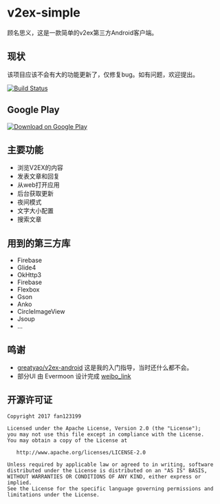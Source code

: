 # v2ex-simple

顾名思义，这是一款简单的v2ex第三方Android客户端。

## 现状

该项目应该不会有大的功能更新了，仅修复bug。如有问题，欢迎提出。


[![Build Status](https://travis-ci.org/fan123199/v2ex-simple.svg?branch=master)](https://travis-ci.org/fan123199/v2ex-simple)

## Google Play

[![Download on Google Play](http://developer.android.com/images/brand/en_generic_rgb_wo_45.png)](https://play.google.com/store/apps/details?id=im.fdx.v2ex)



## 主要功能

+ 浏览V2EX的内容
+ 发表文章和回复
+ 从web打开应用
+ 后台获取更新
+ 夜间模式
+ 文字大小配置
+ 搜索文章

## 用到的第三方库

+ Firebase
+ Glide4
+ OkHttp3
+ Firebase
+ Flexbox
+ Gson
+ Anko
+ CircleImageView
+ Jsoup
+ ...

## 鸣谢

+ [greatyao/v2ex-android](https://github.com/greatyao/v2ex-android/tree/master)
这是我的入门指导，当时还什么都不会。
+ 部分UI 由 Evermoon 设计完成 [weibo_link](http://weibo.com/evermoon30964)

## 开源许可证

    Copyright 2017 fan123199
    
    Licensed under the Apache License, Version 2.0 (the "License");
    you may not use this file except in compliance with the License.
    You may obtain a copy of the License at
    
       http://www.apache.org/licenses/LICENSE-2.0
    
    Unless required by applicable law or agreed to in writing, software
    distributed under the License is distributed on an "AS IS" BASIS,
    WITHOUT WARRANTIES OR CONDITIONS OF ANY KIND, either express or implied.
    See the License for the specific language governing permissions and
    limitations under the License.

